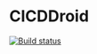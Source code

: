 # CICDDroid
 
[![Build status](https://build.appcenter.ms/v0.1/apps/fb9b018e-9614-4cae-93c2-322dd7c29cea/branches/master/badge)](https://appcenter.ms)
